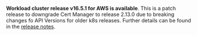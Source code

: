 **Workload cluster release v16.5.1 for AWS is available**. This is a patch release to downgrade Cert Manager to release 2.13.0 due to breaking changes fo API Versions for older k8s releases. Further details can be found in the [release notes](https://docs.giantswarm.io/changes/workload-cluster-releases-aws/releases/aws-v16.5.1/).
